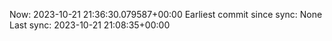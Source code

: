 Now: 2023-10-21 21:36:30.079587+00:00 Earliest commit since sync: None Last sync: 2023-10-21 21:08:35+00:00
